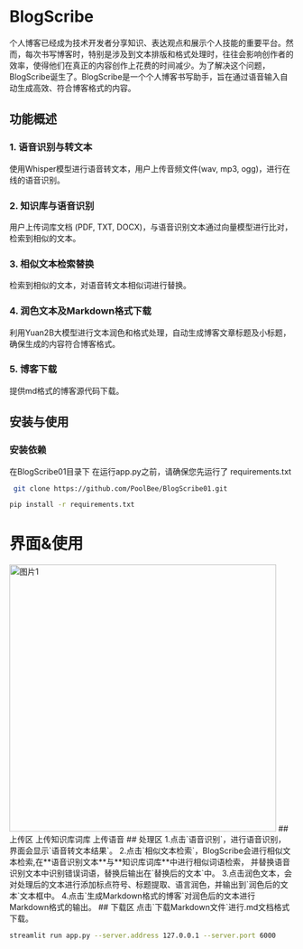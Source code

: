 

# BlogScribe

个人博客已经成为技术开发者分享知识、表达观点和展示个人技能的重要平台。然而，每次书写博客时，特别是涉及到文本排版和格式处理时，往往会影响创作者的效率，使得他们在真正的内容创作上花费的时间减少。为了解决这个问题，BlogScribe诞生了。BlogScribe是一个个人博客书写助手，旨在通过语音输入自动生成高效、符合博客格式的内容。

## 功能概述

### 1. 语音识别与转文本
使用Whisper模型进行语音转文本，用户上传音频文件(wav, mp3, ogg)，进行在线的语音识别。

### 2. 知识库与语音识别
用户上传词库文档 (PDF, TXT, DOCX)，与语音识别文本通过向量模型进行比对，检索到相似的文本。

### 3. 相似文本检索替换
检索到相似的文本，对语音转文本相似词进行替换。

### 4. 润色文本及Markdown格式下载
利用Yuan2B大模型进行文本润色和格式处理，自动生成博客文章标题及小标题，确保生成的内容符合博客格式。

### 5. 博客下载
提供md格式的博客源代码下载。

## 安装与使用

### 安装依赖
在BlogScribe01目录下
在运行app.py之前，请确保您先运行了
requirements.txt


```bash
 git clone https://github.com/PoolBee/BlogScribe01.git
```

```bash
pip install -r requirements.txt

```

# 界面&使用
<img width="473" alt="图片1" src="https://github.com/user-attachments/assets/ee178fb8-8903-4911-9ba3-619ebda8d5bd">
## 上传区
上传知识库词库
上传语音
## 处理区
1.点击`语音识别`，进行语音识别，界面会显示`语音转文本结果`。
2.点击`相似文本检索`，BlogScribe会进行相似文本检索,在**语音识别文本**与**知识库词库**中进行相似词语检索，
并替换语音识别文本中识别错误词语，替换后输出在`替换后的文本`中。
3.点击润色文本，会对处理后的文本进行添加标点符号、标题提取、语言润色，并输出到`润色后的文本`文本框中。
4.点击`生成Markdown格式的博客`对润色后的文本进行Markdown格式的输出。
## 下载区
点击`下载Markdown文件`进行.md文档格式下载。

```bash
streamlit run app.py --server.address 127.0.0.1 --server.port 6000

```

